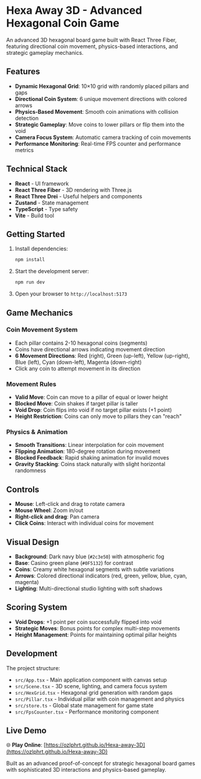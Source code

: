 # Hexa Away 3D - Advanced Hexagonal Coin Game

An advanced 3D hexagonal board game built with React Three Fiber, featuring directional coin movement, physics-based interactions, and strategic gameplay mechanics.

## Features

- **Dynamic Hexagonal Grid**: 10×10 grid with randomly placed pillars and gaps
- **Directional Coin System**: 6 unique movement directions with colored arrows
- **Physics-Based Movement**: Smooth coin animations with collision detection
- **Strategic Gameplay**: Move coins to lower pillars or flip them into the void
- **Camera Focus System**: Automatic camera tracking of coin movements
- **Performance Monitoring**: Real-time FPS counter and performance metrics

## Technical Stack

- **React** - UI framework
- **React Three Fiber** - 3D rendering with Three.js
- **React Three Drei** - Useful helpers and components
- **Zustand** - State management
- **TypeScript** - Type safety
- **Vite** - Build tool

## Getting Started

1. Install dependencies:
   ```bash
   npm install
   ```

2. Start the development server:
   ```bash
   npm run dev
   ```

3. Open your browser to `http://localhost:5173`

## Game Mechanics

### Coin Movement System
- Each pillar contains 2-10 hexagonal coins (segments)
- Coins have directional arrows indicating movement direction
- **6 Movement Directions**: Red (right), Green (up-left), Yellow (up-right), Blue (left), Cyan (down-left), Magenta (down-right)
- Click any coin to attempt movement in its direction

### Movement Rules
- **Valid Move**: Coin can move to a pillar of equal or lower height
- **Blocked Move**: Coin shakes if target pillar is taller
- **Void Drop**: Coin flips into void if no target pillar exists (+1 point)
- **Height Restriction**: Coins can only move to pillars they can "reach"

### Physics & Animation
- **Smooth Transitions**: Linear interpolation for coin movement
- **Flipping Animation**: 180-degree rotation during movement
- **Blocked Feedback**: Rapid shaking animation for invalid moves
- **Gravity Stacking**: Coins stack naturally with slight horizontal randomness

## Controls

- **Mouse**: Left-click and drag to rotate camera
- **Mouse Wheel**: Zoom in/out
- **Right-click and drag**: Pan camera
- **Click Coins**: Interact with individual coins for movement

## Visual Design

- **Background**: Dark navy blue (`#2c3e50`) with atmospheric fog
- **Base**: Casino green plane (`#0F5132`) for contrast
- **Coins**: Creamy white hexagonal segments with subtle variations
- **Arrows**: Colored directional indicators (red, green, yellow, blue, cyan, magenta)
- **Lighting**: Multi-directional studio lighting with soft shadows

## Scoring System

- **Void Drops**: +1 point per coin successfully flipped into void
- **Strategic Moves**: Bonus points for complex multi-step movements
- **Height Management**: Points for maintaining optimal pillar heights

## Development

The project structure:
- `src/App.tsx` - Main application component with canvas setup
- `src/Scene.tsx` - 3D scene, lighting, and camera focus system
- `src/HexGrid.tsx` - Hexagonal grid generation with random gaps
- `src/Pillar.tsx` - Individual pillar with coin management and physics
- `src/store.ts` - Global state management for game state
- `src/FpsCounter.tsx` - Performance monitoring component

## Live Demo

🌐 **Play Online**: [https://ozlphrt.github.io/Hexa-away-3D](https://ozlphrt.github.io/Hexa-away-3D)

Built as an advanced proof-of-concept for strategic hexagonal board games with sophisticated 3D interactions and physics-based gameplay.
